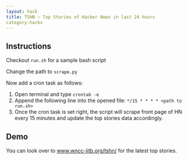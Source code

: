 ```yaml
---
layout: hack
title: TSHN ~ Top Stories of Hacker News in last 24 hours
category:hacks
---
```



Instructions
------------
Checkout `run.sh` for a sample bash script

Change the path to `scrape.py`

Now add a cron task as follows:

1. Open terminal and type `crontab -e`
2. Append the following line into the opened file:
   `*/15 * * * * <path to run.sh>`
3. Once the cron task is set right, the script will scrape front page of HN every 15 minutes and update the top stories data accordingly.

Demo
----
You can look over to www.wncc-iitb.org/tshn/ for the latest top stories.
